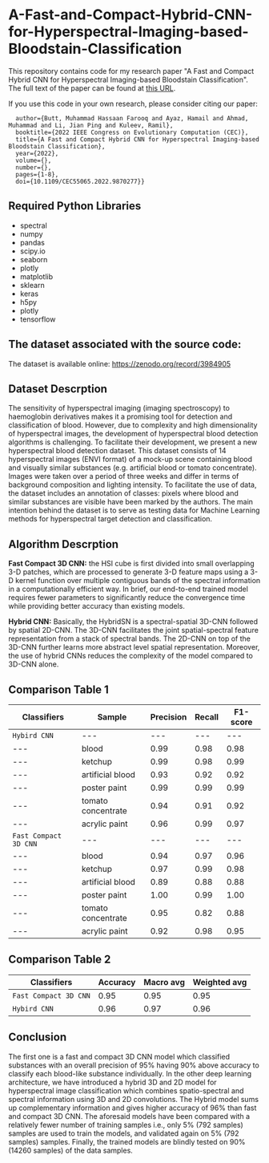 # A-Fast-and-Compact-Hybrid-CNN-for-Hyperspectral-Imaging-based-Bloodstain-Classification

This repository contains code for my research paper "A Fast and Compact Hybrid CNN for Hyperspectral Imaging-based Bloodstain Classification". 
The full text of the paper can be found at [this URL](https://ieeexplore.ieee.org/abstract/document/9870277).


If you use this code in your own research, please consider citing our paper:

```@INPROCEEDINGS{9870277,
  author={Butt, Muhammad Hassaan Farooq and Ayaz, Hamail and Ahmad, Muhammad and Li, Jian Ping and Kuleev, Ramil},
  booktitle={2022 IEEE Congress on Evolutionary Computation (CEC)}, 
  title={A Fast and Compact Hybrid CNN for Hyperspectral Imaging-based Bloodstain Classification}, 
  year={2022},
  volume={},
  number={},
  pages={1-8},
  doi={10.1109/CEC55065.2022.9870277}}
```

## Required Python Libraries

 * spectral
 * numpy 
 * pandas 
 * scipy.io 
 * seaborn 
 * plotly
 * matplotlib
 * sklearn
 * keras 
 * h5py
 * plotly
 * tensorflow

## The dataset associated with the source code:
The dataset is available online: https://zenodo.org/record/3984905

## Dataset Descrption
The sensitivity of hyperspectral imaging (imaging spectroscopy) to haemoglobin derivatives makes it a promising tool for detection and classification of blood. However, due to complexity and high dimensionality of hyperspectral images, the development of hyperspectral blood detection algorithms is challenging. To facilitate their development, we present a new hyperspectral blood detection dataset. This dataset consists of 14 hyperspectral images (ENVI format) of a mock-up scene containing blood and visually similar substances (e.g. artificial blood or tomato concentrate). Images were taken over a period of three weeks and differ in terms of background composition and lighting intensity. To facilitate the use of data, the dataset includes an annotation of classes: pixels where blood and similar substances are visible have been marked by the authors. The main intention behind the dataset is to serve as testing data for Machine Learning methods for hyperspectral target detection and classification.

## Algorithm Descrption

**Fast Compact 3D CNN:** the HSI cube is first divided into small overlapping 3-D patches, which are processed to generate 3-D feature maps using a 3-D kernel function over multiple contiguous bands of the spectral information in a computationally efficient way. In brief, our end-to-end trained model requires fewer parameters to significantly reduce the convergence time while providing better accuracy than existing models.

**Hybrid CNN:** Basically, the HybridSN is a spectral-spatial 3D-CNN followed by spatial 2D-CNN. The 3D-CNN facilitates the joint spatial-spectral feature representation from a stack of spectral bands. The 2D-CNN on top of the 3D-CNN further learns more abstract level spatial representation. Moreover, the use of hybrid CNNs reduces the complexity of the model compared to 3D-CNN alone.

## Comparison Table 1

| Classifiers | Sample | Precision | Recall | F1-score |
| --- | --- | --- | --- | --- |
| `Hybird CNN`  | --- | --- | --- |--- |
| ---| blood    |   0.99    |  0.98   |   0.98    |
| ---| ketchup    |   0.99  |  0.98  |   0.99  |
| ---| artificial blood |   0.93   |  0.92 |   0.92   |
| ---| poster paint   |   0.99   |  0.99  |   0.99 |
| ---| tomato concentrate   |   0.94   |  0.91  |   0.92   |
| ---| acrylic paint   |   0.96   |  0.99  |   0.97  | 
| `Fast Compact 3D CNN`  | --- | --- | --- |--- |
| ---|     blood   |    0.94   |    0.97   |   0.96    |
| --- |   ketchup   |       0.97   |   0.99  |    0.98   |
| --- |   artificial blood   |       0.89  |    0.88   |   0.88   |
| ---  |  poster paint   |     1.00   |   0.99  |    1.00    |
   | ---| tomato concentrate   |    0.95   |   0.82   |   0.88     |
| ---   | acrylic paint   |    0.92   |   0.98   |   0.95    | 

## Comparison Table 2 

| Classifiers | Accuracy | Macro avg | Weighted avg|
| --- | --- | --- | --- | 
| `Fast Compact 3D CNN` |0.95    | 0.95 | 0.95|
| `Hybird CNN`  | 0.96 | 0.97 |0.96 |0.96 |  

## Conclusion
The first one is a fast and compact 3D CNN model which classified substances with an overall precision of 95% having 90% above accuracy to classify each blood-like substance individually. In the other deep learning architecture, we have introduced a hybrid 3D and 2D model for hyperspectral image classification which combines spatio-spectral and spectral information using 3D and 2D convolutions. The Hybrid model sums up complementary information and gives higher accuracy of 96% than fast and compact 3D CNN. The aforesaid models have been compared with a relatively fewer number of training samples i.e., only 5% (792 samples) samples are used to train the models, and validated again on 5% (792 samples) samples. Finally, the trained models are blindly tested on 90% (14260 samples) of the data samples.
